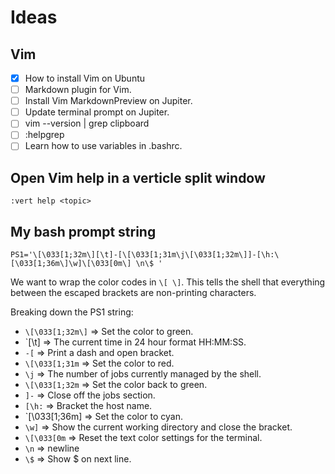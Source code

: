 # Ideas 

## Vim

- [x] How to install Vim on Ubuntu
- [ ] Markdown plugin for Vim.
- [ ] Install Vim MarkdownPreview on Jupiter.
- [ ] Update terminal prompt on Jupiter.
- [ ] vim --version | grep clipboard
- [ ] :helpgrep <linebreak>
- [ ] Learn how to use variables in .bashrc.

## Open Vim help in a verticle split window

```vim
:vert help <topic>
```

## My bash prompt string

```vim
PS1='\[\033[1;32m\][\t]-[\[\033[1;31m\j\[\033[1;32m\]]-[\h:\[\033[1;36m\]\w]\[\033[0m\] \n\$ '
```

We want to wrap the color codes in `\[ \]`. This tells the shell that everything between the escaped brackets are non-printing characters.

Breaking down the PS1 string:

- `\[\033[1;32m\]` => Set the color to green.
- `[\t] => The current time in 24 hour format HH:MM:SS.
- `-[` => Print a dash and open bracket.
- `\[\033[1;31m` => Set the color to red.
- `\j` => The number of jobs currently managed by the shell.
- `\[\033[1;32m` => Set the color back to green.
- `]-` => Close off the jobs section.
- `[\h:` => Bracket the host name.
- `\[\033[1;36m\] => Set the color to cyan.
- `\w]` => Show the current working directory and close the bracket.
- `\[\033[0m` => Reset the text color settings for the terminal.
- `\n` => newline
- `\$` => Show $ on next line.
